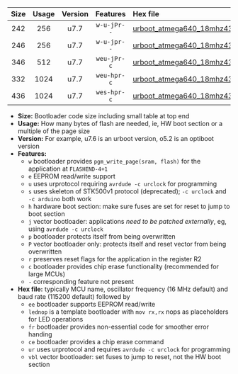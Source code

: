 |Size|Usage|Version|Features|Hex file|
|:-:|:-:|:-:|:-:|:--|
|242|256|u7.7|`w-u-jPr--`|[urboot_atmega640_18mhz432_230400bps_lednop_ur_vbl.hex](https://raw.githubusercontent.com/stefanrueger/urboot.hex/main/mcus/atmega640/fcpu_18mhz432/230400_bps/urboot_atmega640_18mhz432_230400bps_lednop_ur_vbl.hex)|
|246|256|u7.7|`w-u-jpr--`|[urboot_atmega640_18mhz432_230400bps_lednop_fr_ur_vbl.hex](https://raw.githubusercontent.com/stefanrueger/urboot.hex/main/mcus/atmega640/fcpu_18mhz432/230400_bps/urboot_atmega640_18mhz432_230400bps_lednop_fr_ur_vbl.hex)|
|346|512|u7.7|`weu-jPr-c`|[urboot_atmega640_18mhz432_230400bps_ee_lednop_fr_ce_ur_vbl.hex](https://raw.githubusercontent.com/stefanrueger/urboot.hex/main/mcus/atmega640/fcpu_18mhz432/230400_bps/urboot_atmega640_18mhz432_230400bps_ee_lednop_fr_ce_ur_vbl.hex)|
|332|1024|u7.7|`weu-hpr-c`|[urboot_atmega640_18mhz432_230400bps_ee_lednop_fr_ce_ur.hex](https://raw.githubusercontent.com/stefanrueger/urboot.hex/main/mcus/atmega640/fcpu_18mhz432/230400_bps/urboot_atmega640_18mhz432_230400bps_ee_lednop_fr_ce_ur.hex)|
|436|1024|u7.7|`wes-hpr-c`|[urboot_atmega640_18mhz432_230400bps_ee_lednop_fr_ce.hex](https://raw.githubusercontent.com/stefanrueger/urboot.hex/main/mcus/atmega640/fcpu_18mhz432/230400_bps/urboot_atmega640_18mhz432_230400bps_ee_lednop_fr_ce.hex)|

- **Size:** Bootloader code size including small table at top end
- **Usage:** How many bytes of flash are needed, ie, HW boot section or a multiple of the page size
- **Version:** For example, u7.6 is an urboot version, o5.2 is an optiboot version
- **Features:**
  + `w` bootloader provides `pgm_write_page(sram, flash)` for the application at `FLASHEND-4+1`
  + `e` EEPROM read/write support
  + `u` uses urprotocol requiring `avrdude -c urclock` for programming
  + `s` uses skeleton of STK500v1 protocol (deprecated); `-c urclock` and `-c arduino` both work
  + `h` hardware boot section: make sure fuses are set for reset to jump to boot section
  + `j` vector bootloader: applications *need to be patched externally*, eg, using `avrdude -c urclock`
  + `p` bootloader protects itself from being overwritten
  + `P` vector bootloader only: protects itself and reset vector from being overwritten
  + `r` preserves reset flags for the application in the register R2
  + `c` bootloader provides chip erase functionality (recommended for large MCUs)
  + `-` corresponding feature not present
- **Hex file:** typically MCU name, oscillator frequency (16 MHz default) and baud rate (115200 default) followed by
  + `ee` bootloader supports EEPROM read/write
  + `lednop` is a template bootloader with `mov rx,rx` nops as placeholders for LED operations
  + `fr` bootloader provides non-essential code for smoother error handing
  + `ce` bootloader provides a chip erase command
  + `ur` uses urprotocol and requires `avrdude -c urclock` for programming
  + `vbl` vector bootloader: set fuses to jump to reset, not the HW boot section
